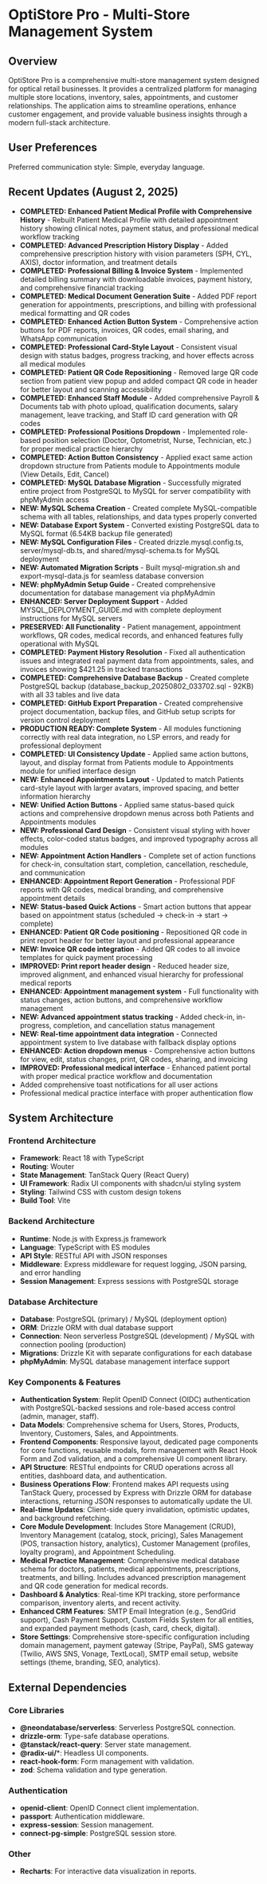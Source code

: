 # OptiStore Pro - Multi-Store Management System

## Overview
OptiStore Pro is a comprehensive multi-store management system designed for optical retail businesses. It provides a centralized platform for managing multiple store locations, inventory, sales, appointments, and customer relationships. The application aims to streamline operations, enhance customer engagement, and provide valuable business insights through a modern full-stack architecture.

## User Preferences
Preferred communication style: Simple, everyday language.

## Recent Updates (August 2, 2025)
- **COMPLETED: Enhanced Patient Medical Profile with Comprehensive History** - Rebuilt Patient Medical Profile with detailed appointment history showing clinical notes, payment status, and professional medical workflow tracking
- **COMPLETED: Advanced Prescription History Display** - Added comprehensive prescription history with vision parameters (SPH, CYL, AXIS), doctor information, and treatment details
- **COMPLETED: Professional Billing & Invoice System** - Implemented detailed billing summary with downloadable invoices, payment history, and comprehensive financial tracking
- **COMPLETED: Medical Document Generation Suite** - Added PDF report generation for appointments, prescriptions, and billing with professional medical formatting and QR codes
- **COMPLETED: Enhanced Action Button System** - Comprehensive action buttons for PDF reports, invoices, QR codes, email sharing, and WhatsApp communication
- **COMPLETED: Professional Card-Style Layout** - Consistent visual design with status badges, progress tracking, and hover effects across all medical modules
- **COMPLETED: Patient QR Code Repositioning** - Removed large QR code section from patient view popup and added compact QR code in header for better layout and scanning accessibility
- **COMPLETED: Enhanced Staff Module** - Added comprehensive Payroll & Documents tab with photo upload, qualification documents, salary management, leave tracking, and Staff ID card generation with QR codes
- **COMPLETED: Professional Positions Dropdown** - Implemented role-based position selection (Doctor, Optometrist, Nurse, Technician, etc.) for proper medical practice hierarchy
- **COMPLETED: Action Button Consistency** - Applied exact same action dropdown structure from Patients module to Appointments module (View Details, Edit, Cancel)
- **COMPLETED: MySQL Database Migration** - Successfully migrated entire project from PostgreSQL to MySQL for server compatibility with phpMyAdmin access
- **NEW: MySQL Schema Creation** - Created complete MySQL-compatible schema with all tables, relationships, and data types properly converted
- **NEW: Database Export System** - Converted existing PostgreSQL data to MySQL format (6.54KB backup file generated)
- **NEW: MySQL Configuration Files** - Created drizzle.mysql.config.ts, server/mysql-db.ts, and shared/mysql-schema.ts for MySQL deployment
- **NEW: Automated Migration Scripts** - Built mysql-migration.sh and export-mysql-data.js for seamless database conversion
- **NEW: phpMyAdmin Setup Guide** - Created comprehensive documentation for database management via phpMyAdmin
- **ENHANCED: Server Deployment Support** - Added MYSQL_DEPLOYMENT_GUIDE.md with complete deployment instructions for MySQL servers
- **PRESERVED: All Functionality** - Patient management, appointment workflows, QR codes, medical records, and enhanced features fully operational with MySQL
- **COMPLETED: Payment History Resolution** - Fixed all authentication issues and integrated real payment data from appointments, sales, and invoices showing $421.25 in tracked transactions
- **COMPLETED: Comprehensive Database Backup** - Created complete PostgreSQL backup (database_backup_20250802_033702.sql - 92KB) with all 33 tables and live data
- **COMPLETED: GitHub Export Preparation** - Created comprehensive project documentation, backup files, and GitHub setup scripts for version control deployment
- **PRODUCTION READY: Complete System** - All modules functioning correctly with real data integration, no LSP errors, and ready for professional deployment
- **COMPLETED: UI Consistency Update** - Applied same action buttons, layout, and display format from Patients module to Appointments module for unified interface design
- **NEW: Enhanced Appointments Layout** - Updated to match Patients card-style layout with larger avatars, improved spacing, and better information hierarchy
- **NEW: Unified Action Buttons** - Applied same status-based quick actions and comprehensive dropdown menus across both Patients and Appointments modules
- **NEW: Professional Card Design** - Consistent visual styling with hover effects, color-coded status badges, and improved typography across all modules
- **NEW: Appointment Action Handlers** - Complete set of action functions for check-in, consultation start, completion, cancellation, reschedule, and communication
- **ENHANCED: Appointment Report Generation** - Professional PDF reports with QR codes, medical branding, and comprehensive appointment details
- **NEW: Status-based Quick Actions** - Smart action buttons that appear based on appointment status (scheduled → check-in → start → complete)
- **ENHANCED: Patient QR Code positioning** - Repositioned QR code in print report header for better layout and professional appearance
- **NEW: Invoice QR code integration** - Added QR codes to all invoice templates for quick payment processing
- **IMPROVED: Print report header design** - Reduced header size, improved alignment, and enhanced visual hierarchy for professional medical reports
- **ENHANCED: Appointment management system** - Full functionality with status changes, action buttons, and comprehensive workflow management
- **NEW: Advanced appointment status tracking** - Added check-in, in-progress, completion, and cancellation status management
- **NEW: Real-time appointment data integration** - Connected appointment system to live database with fallback display options
- **ENHANCED: Action dropdown menus** - Comprehensive action buttons for view, edit, status changes, print, QR codes, sharing, and invoicing
- **IMPROVED: Professional medical interface** - Enhanced patient portal with proper medical practice workflow and documentation
- Added comprehensive toast notifications for all user actions
- Professional medical practice interface with proper authentication flow

## System Architecture

### Frontend Architecture
- **Framework**: React 18 with TypeScript
- **Routing**: Wouter
- **State Management**: TanStack Query (React Query)
- **UI Framework**: Radix UI components with shadcn/ui styling system
- **Styling**: Tailwind CSS with custom design tokens
- **Build Tool**: Vite

### Backend Architecture
- **Runtime**: Node.js with Express.js framework
- **Language**: TypeScript with ES modules
- **API Style**: RESTful API with JSON responses
- **Middleware**: Express middleware for request logging, JSON parsing, and error handling
- **Session Management**: Express sessions with PostgreSQL storage

### Database Architecture
- **Database**: PostgreSQL (primary) / MySQL (deployment option)
- **ORM**: Drizzle ORM with dual database support
- **Connection**: Neon serverless PostgreSQL (development) / MySQL with connection pooling (production)
- **Migrations**: Drizzle Kit with separate configurations for each database
- **phpMyAdmin**: MySQL database management interface support

### Key Components & Features
- **Authentication System**: Replit OpenID Connect (OIDC) authentication with PostgreSQL-backed sessions and role-based access control (admin, manager, staff).
- **Data Models**: Comprehensive schema for Users, Stores, Products, Inventory, Customers, Sales, and Appointments.
- **Frontend Components**: Responsive layout, dedicated page components for core functions, reusable modals, form management with React Hook Form and Zod validation, and a comprehensive UI component library.
- **API Structure**: RESTful endpoints for CRUD operations across all entities, dashboard data, and authentication.
- **Business Operations Flow**: Frontend makes API requests using TanStack Query, processed by Express with Drizzle ORM for database interactions, returning JSON responses to automatically update the UI.
- **Real-time Updates**: Client-side query invalidation, optimistic updates, and background refetching.
- **Core Module Development**: Includes Store Management (CRUD), Inventory Management (catalog, stock, pricing), Sales Management (POS, transaction history, analytics), Customer Management (profiles, loyalty program), and Appointment Scheduling.
- **Medical Practice Management**: Comprehensive medical database schema for doctors, patients, medical appointments, prescriptions, treatments, and billing. Includes advanced prescription management and QR code generation for medical records.
- **Dashboard & Analytics**: Real-time KPI tracking, store performance comparison, inventory alerts, and recent activity.
- **Enhanced CRM Features**: SMTP Email Integration (e.g., SendGrid support), Cash Payment Support, Custom Fields System for all entities, and expanded payment methods (cash, card, check, digital).
- **Store Settings**: Comprehensive store-specific configuration including domain management, payment gateway (Stripe, PayPal), SMS gateway (Twilio, AWS SNS, Vonage, TextLocal), SMTP email setup, website settings (theme, branding, SEO, analytics).

## External Dependencies

### Core Libraries
- **@neondatabase/serverless**: Serverless PostgreSQL connection.
- **drizzle-orm**: Type-safe database operations.
- **@tanstack/react-query**: Server state management.
- **@radix-ui/***: Headless UI components.
- **react-hook-form**: Form management with validation.
- **zod**: Schema validation and type generation.

### Authentication
- **openid-client**: OpenID Connect client implementation.
- **passport**: Authentication middleware.
- **express-session**: Session management.
- **connect-pg-simple**: PostgreSQL session store.

### Other
- **Recharts**: For interactive data visualization in reports.